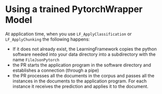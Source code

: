 # Using a trained PytorchWrapper Model

At application time, when you use `LF_ApplyClassification` or `LF_ApplyChunking` the following happens:
* If it does not already exist, the LearningFramework copies the python software needed into your data directory into a subdirectory with the name `FileJsonPytorch`
* the PR starts the application program in the software directory and establishes a connection (through a pipe)
* the PR processes all the documents in the corpus and passes all the instances in the documents to the
  application program. For each instance it receives the prediction and applies it to the document.
